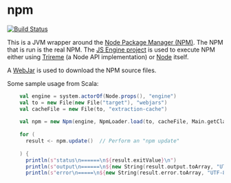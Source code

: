 npm
===

[![Build Status](https://travis-ci.org/typesafehub/npm.png?branch=master)](https://travis-ci.org/typesafehub/npm)

This is a JVM wrapper around the [Node Package Manager (NPM)](http://npmjs.org).
The NPM that is run is the real NPM. The [JS Engine project](http://githubc.com/typesafe/js-engine) is
used to execute NPM either using [Trireme](https://github.com/apigee/trireme#trireme)
(a Node API implementation) or [Node](http://nodejs.org) itself.

A [WebJar](http://www.webjars.org/) is used to download the NPM source files.

Some sample usage from Scala:

```scala
    val engine = system.actorOf(Node.props(), "engine")
    val to = new File(new File("target"), "webjars")
    val cacheFile = new File(to, "extraction-cache")
    
    val npm = new Npm(engine, NpmLoader.load(to, cacheFile, Main.getClass.getClassLoader))
    
    for (
      result <- npm.update()  // Perform an "npm update"
      
    ) {
      println(s"status\n======\n${result.exitValue}\n")
      println(s"output\n======\n${new String(result.output.toArray, "UTF-8")}\n")
      println(s"error\n=====\n${new String(result.error.toArray, "UTF-8")}\n")
```
